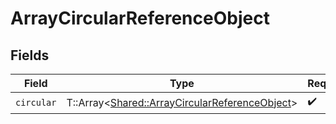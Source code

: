 # ArrayCircularReferenceObject


## Fields

| Field                                                                                                 | Type                                                                                                  | Required                                                                                              | Description                                                                                           |
| ----------------------------------------------------------------------------------------------------- | ----------------------------------------------------------------------------------------------------- | ----------------------------------------------------------------------------------------------------- | ----------------------------------------------------------------------------------------------------- |
| `circular`                                                                                            | T::Array<[Shared::ArrayCircularReferenceObject](../../models/shared/arraycircularreferenceobject.md)> | :heavy_check_mark:                                                                                    | N/A                                                                                                   |